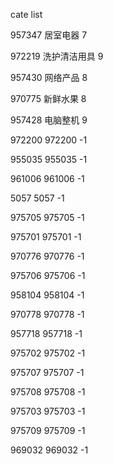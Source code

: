 cate list

957347 居室电器 7

972219 洗护清洁用具 9

957430 网络产品 8

970775 新鲜水果 8

957428 电脑整机 9

972200 972200 -1

955035 955035 -1

961006 961006 -1

5057 5057 -1

975705 975705 -1

975701 975701 -1

970776 970776 -1

975706 975706 -1

958104 958104 -1

970778 970778 -1

957718 957718 -1

975702 975702 -1

975707 975707 -1

975708 975708 -1

975703 975703 -1

975709 975709 -1

969032 969032 -1

